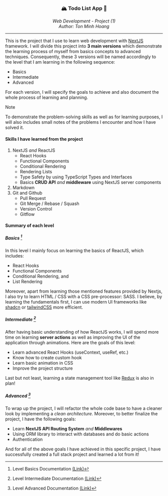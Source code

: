 <!-- Anchor for `back-to-top` buttons
-->

<a id="back-to-top"></a>

<!-- PROJECT INTRODUCTION
This part will introduce the project name and author. I also leave the type of
project - which is Web Development - to specify the learning area.
-->

<div align="center">
  <h3>🏔️ Todo List App 🚀</h3>
  <i>
    Web Development - Project (1) <br/>
    Author: Ton Minh Hoang
  </i>
</div>

---

This is the project that I use to learn web development with
[NextJS][NextJS-Link] framework. I will divide this project into **3 main versions**
which demonstrate the learning process of myself from basics concepts to
advanced techniques. Consequently, these 3 versions will be named accordingly
to the level that I am learning in the following sequence:

- Basics
- Intermediate
- Advanced

For each version, I will specify the goals to achieve and also document the
whole process of learning and planning.

> [!NOTE]
> To demonstrate the problem-solving skills as well as for learning purposes, I
> will also includes small notes of the problems I encounter and how I have
> solved it.

#### Skills I have learned from the project

1. NextJS _and_ ReactJS
   - React Hooks
   - Functional Components
   - Conditional Rendering
   - Rendering Lists
   - Type Safety by using TypeScript Types and Interfaces
   - Basics **CRUD API** _and_ **middleware** using NextJS server components
2. Markdown
3. Git and Github
   - Pull Request
   - Git Merge / Rebase / Squash
   - Version Control
   - Gitflow

#### Summary of each level

##### Basics [^1]

In this level I mainly focus on learning the basics of ReactJS, which includes:

- React Hooks
- Functional Components
- Conditional Rendering, and
- List Rendering

Moreover, apart from learning those mentioned features provided by Nextjs, I
also try to learn HTML / CSS with a CSS pre-processor: SASS. I believe, by
learning the fundamentals first, I can use modern UI frameworks like [shadcn][Shadcn-Link]
or [tailwindCSS][tailwindCSS-Link] more efficient.

##### Intermediate [^2]

After having basic understanding of how ReactJS works, I will spend more time
on learning **server actions** as well as improving the UI of the application
through animations. Here are the goals of this level:

- Learn advanced React Hooks (useContext, useRef, etc.)
- Know how to create custom hook
- Learn basic animation in CSS
- Improve the project structure

Last but not least, learning a state management tool like [Redux][Redux-Link]
is also in plan!

##### Advanced [^3]

To wrap up the project, I will refactor the whole code base to have a cleaner
look by implementing a _clean architecture_. Moreover, to better finalize the
project, I have the following goals:

- Learn **NextJS API Routing System** _and_ **Middlewares**
- Using ORM library to interact with databases and do basic actions
- Authentication

And for all of the above goals I have achieved in this specific project, I have
successfully created a full stack project and learned a lot from it!

<!-- LINKS SECTION
This section will contain links for above mentioned web pages
-->

[NextJS-Link]: nextjs.org
[Shadcn-Link]: ui.shadcn.com
[tailwindCSS-Link]: tailwindcss.com
[Redux-Link]: redux.js.org

<!-- FOOTNOTES -->

[^1]: Level Basics Documentation [(Link)](./documents/BASICS.md)
[^2]: Level Intermediate Documentation [(Link)](./documents/INTERMEDIATE.md)
[^3]: Level Advanced Documentation [(Link)](./documents/ADVANCED.md)
